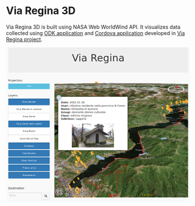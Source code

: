 # Via Regina 3D

Via Regina 3D is built using NASA Web WorldWind API. It visualizes data collected using <a href="http://www.viaregina.eu/app">ODK application</a> and <a href="http://viaregina3.como.polimi.it/app/">Cordova application</a> developed in <a href="http://www.viaregina.eu/">Via Regina project</a>. 

![screenshot](images/screenshot-2.png)
